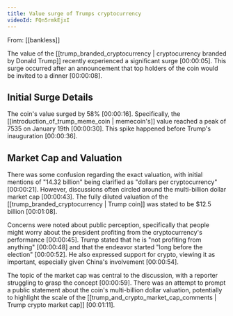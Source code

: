 ```yaml
---
title: Value surge of Trumps cryptocurrency
videoId: FQn5rmkEjxI
---
```


From: [[bankless]] <br/> 

The value of the [[trump_branded_cryptocurrency | cryptocurrency branded by Donald Trump]] recently experienced a significant surge <a class="yt-timestamp" data-t="00:00:05">[00:00:05]</a>. This surge occurred after an announcement that top holders of the coin would be invited to a dinner <a class="yt-timestamp" data-t="00:00:08">[00:00:08]</a>.

## Initial Surge Details

The coin's value surged by 58% <a class="yt-timestamp" data-t="00:00:16">[00:00:16]</a>. Specifically, the [[introduction_of_trump_meme_coin | memecoin's]] value reached a peak of 7535 on January 19th <a class="yt-timestamp" data-t="00:00:30">[00:00:30]</a>. This spike happened before Trump's inauguration <a class="yt-timestamp" data-t="00:00:36">[00:00:36]</a>.

## Market Cap and Valuation

There was some confusion regarding the exact valuation, with initial mentions of "14.32 billion" being clarified as "dollars per cryptocurrency" <a class="yt-timestamp" data-t="00:00:21">[00:00:21]</a>. However, discussions often circled around the multi-billion dollar market cap <a class="yt-timestamp" data-t="00:00:43">[00:00:43]</a>. The fully diluted valuation of the [[trump_branded_cryptocurrency | Trump coin]] was stated to be $12.5 billion <a class="yt-timestamp" data-t="00:01:08">[00:01:08]</a>.

Concerns were noted about public perception, specifically that people might worry about the president profiting from the cryptocurrency's performance <a class="yt-timestamp" data-t="00:00:45">[00:00:45]</a>. Trump stated that he is "not profiting from anything" <a class="yt-timestamp" data-t="00:00:48">[00:00:48]</a> and that the endeavor started "long before the election" <a class="yt-timestamp" data-t="00:00:52">[00:00:52]</a>. He also expressed support for crypto, viewing it as important, especially given China's involvement <a class="yt-timestamp" data-t="00:00:54">[00:00:54]</a>.

The topic of the market cap was central to the discussion, with a reporter struggling to grasp the concept <a class="yt-timestamp" data-t="00:00:59">[00:00:59]</a>. There was an attempt to prompt a public statement about the coin's multi-billion dollar valuation, potentially to highlight the scale of the [[trump_and_crypto_market_cap_comments | Trump crypto market cap]] <a class="yt-timestamp" data-t="00:01:11">[00:01:11]</a>.